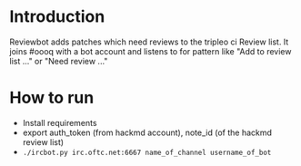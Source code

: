 # Introduction

Reviewbot adds patches which need reviews to the tripleo ci Review list.
It joins #oooq with a bot account and listens to for pattern like "Add to review list ..." or "Need review ..."

# How to run
- Install requirements
- export auth_token (from hackmd account), note_id (of the hackmd review list)
- `./ircbot.py irc.oftc.net:6667 name_of_channel username_of_bot`
